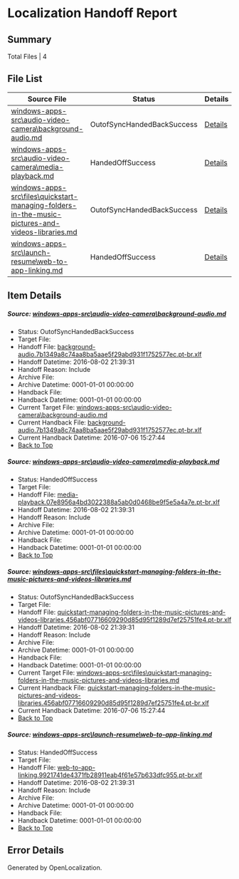 # <a name='report-top'></a> Localization Handoff Report

## Summary
 Total Files | 4

## File List
 Source File | Status | Details 
 ----------- | ------ | ------- 
 [windows-apps-src\audio-video-camera\background-audio.md](https://github.com/Microsoft/windows-apps/blob/9d604df376890e8628eb906b62ccd14b17ccb0b1/windows-apps-src/audio-video-camera/background-audio.md) | OutofSyncHandedBackSuccess | [Details](#1eb4f0333e0847281b84cfb8f750148d7f7008c4161)
 [windows-apps-src\audio-video-camera\media-playback.md](https://github.com/Microsoft/windows-apps/blob/9d604df376890e8628eb906b62ccd14b17ccb0b1/windows-apps-src/audio-video-camera/media-playback.md) | HandedOffSuccess | [Details](#f8b5bf92bbd335efa0a6dbf6e4b9ae525466e3961657)
 [windows-apps-src\files\quickstart-managing-folders-in-the-music-pictures-and-videos-libraries.md](https://github.com/Microsoft/windows-apps/blob/acf2fe8dbcc348ddc41b083ad2e3cd7dc478e4b1/windows-apps-src/files/quickstart-managing-folders-in-the-music-pictures-and-videos-libraries.md) | OutofSyncHandedBackSuccess | [Details](#d5d79039304d9bea6f67030719923e76633aa9b73445)
 [windows-apps-src\launch-resume\web-to-app-linking.md](https://github.com/Microsoft/windows-apps/blob/13e28c8f4c6b7f1809ef32d7e2549e87d280c012/windows-apps-src/launch-resume/web-to-app-linking.md) | HandedOffSuccess | [Details](#80a890b126be4a3aded15790ca913c6f98cfdf2e4424)

## Item Details
##### <a name='1eb4f0333e0847281b84cfb8f750148d7f7008c4161'></a> Source: [windows-apps-src\audio-video-camera\background-audio.md](https://github.com/Microsoft/windows-apps/blob/9d604df376890e8628eb906b62ccd14b17ccb0b1/windows-apps-src/audio-video-camera/background-audio.md)
* Status: OutofSyncHandedBackSuccess
* Target File: 
* Handoff File: [background-audio.7b1349a8c74aa8ba5aae5f29abd931f1752577ec.pt-br.xlf](https://github.com/Microsoft/WDG.handoff/blob/8385658a20aaf6c97f809d7d91aa1b8802ee6352/ol-handoff/Microsoft/windows-apps.pt-br/master/background-audio.7b1349a8c74aa8ba5aae5f29abd931f1752577ec.pt-br.xlf)
* Handoff Datetime: 2016-08-02 21:39:31
* Handoff Reason: Include
* Archive File: 
* Archive Datetime: 0001-01-01 00:00:00
* Handback File: 
* Handback Datetime: 0001-01-01 00:00:00
* Current Target File: [windows-apps-src\audio-video-camera\background-audio.md](https://github.com/Microsoft/windows-apps.pt-br/blob/b7cc1700e5930854bd1f5cdef3b4a27520adc15a/windows-apps-src/audio-video-camera/background-audio.md)
* Current Handback File: [background-audio.7b1349a8c74aa8ba5aae5f29abd931f1752577ec.pt-br.xlf](https://github.com/Microsoft/WDG.handback/blob/7d943cc6c136850b0652613949438de118f8068c/ol-handback/Microsoft/windows-apps.pt-br/master/background-audio.7b1349a8c74aa8ba5aae5f29abd931f1752577ec.pt-br.xlf)
* Current Handback Datetime: 2016-07-06 15:27:44
* [Back to Top](#report-top)

##### <a name='f8b5bf92bbd335efa0a6dbf6e4b9ae525466e3961657'></a> Source: [windows-apps-src\audio-video-camera\media-playback.md](https://github.com/Microsoft/windows-apps/blob/9d604df376890e8628eb906b62ccd14b17ccb0b1/windows-apps-src/audio-video-camera/media-playback.md)
* Status: HandedOffSuccess
* Target File: 
* Handoff File: [media-playback.07e8956a4bd3022388a5ab0d0468be9f5e5a4a7e.pt-br.xlf](https://github.com/Microsoft/WDG.handoff/blob/8385658a20aaf6c97f809d7d91aa1b8802ee6352/ol-handoff/Microsoft/windows-apps.pt-br/master/media-playback.07e8956a4bd3022388a5ab0d0468be9f5e5a4a7e.pt-br.xlf)
* Handoff Datetime: 2016-08-02 21:39:31
* Handoff Reason: Include
* Archive File: 
* Archive Datetime: 0001-01-01 00:00:00
* Handback File: 
* Handback Datetime: 0001-01-01 00:00:00
* [Back to Top](#report-top)

##### <a name='d5d79039304d9bea6f67030719923e76633aa9b73445'></a> Source: [windows-apps-src\files\quickstart-managing-folders-in-the-music-pictures-and-videos-libraries.md](https://github.com/Microsoft/windows-apps/blob/acf2fe8dbcc348ddc41b083ad2e3cd7dc478e4b1/windows-apps-src/files/quickstart-managing-folders-in-the-music-pictures-and-videos-libraries.md)
* Status: OutofSyncHandedBackSuccess
* Target File: 
* Handoff File: [quickstart-managing-folders-in-the-music-pictures-and-videos-libraries.456abf07716609290d85d95f1289d7ef25751fe4.pt-br.xlf](https://github.com/Microsoft/WDG.handoff/blob/8385658a20aaf6c97f809d7d91aa1b8802ee6352/ol-handoff/Microsoft/windows-apps.pt-br/master/quickstart-managing-folders-in-the-music-pictures-and-videos-libraries.456abf07716609290d85d95f1289d7ef25751fe4.pt-br.xlf)
* Handoff Datetime: 2016-08-02 21:39:31
* Handoff Reason: Include
* Archive File: 
* Archive Datetime: 0001-01-01 00:00:00
* Handback File: 
* Handback Datetime: 0001-01-01 00:00:00
* Current Target File: [windows-apps-src\files\quickstart-managing-folders-in-the-music-pictures-and-videos-libraries.md](https://github.com/Microsoft/windows-apps.pt-br/blob/b7cc1700e5930854bd1f5cdef3b4a27520adc15a/windows-apps-src/files/quickstart-managing-folders-in-the-music-pictures-and-videos-libraries.md)
* Current Handback File: [quickstart-managing-folders-in-the-music-pictures-and-videos-libraries.456abf07716609290d85d95f1289d7ef25751fe4.pt-br.xlf](https://github.com/Microsoft/WDG.handback/blob/7d943cc6c136850b0652613949438de118f8068c/ol-handback/Microsoft/windows-apps.pt-br/master/quickstart-managing-folders-in-the-music-pictures-and-videos-libraries.456abf07716609290d85d95f1289d7ef25751fe4.pt-br.xlf)
* Current Handback Datetime: 2016-07-06 15:27:44
* [Back to Top](#report-top)

##### <a name='80a890b126be4a3aded15790ca913c6f98cfdf2e4424'></a> Source: [windows-apps-src\launch-resume\web-to-app-linking.md](https://github.com/Microsoft/windows-apps/blob/13e28c8f4c6b7f1809ef32d7e2549e87d280c012/windows-apps-src/launch-resume/web-to-app-linking.md)
* Status: HandedOffSuccess
* Target File: 
* Handoff File: [web-to-app-linking.9921741de4371fb28911eab4f61e57b633dfc955.pt-br.xlf](https://github.com/Microsoft/WDG.handoff/blob/8385658a20aaf6c97f809d7d91aa1b8802ee6352/ol-handoff/Microsoft/windows-apps.pt-br/master/web-to-app-linking.9921741de4371fb28911eab4f61e57b633dfc955.pt-br.xlf)
* Handoff Datetime: 2016-08-02 21:39:31
* Handoff Reason: Include
* Archive File: 
* Archive Datetime: 0001-01-01 00:00:00
* Handback File: 
* Handback Datetime: 0001-01-01 00:00:00
* [Back to Top](#report-top)


## Error Details

Generated by OpenLocalization.
